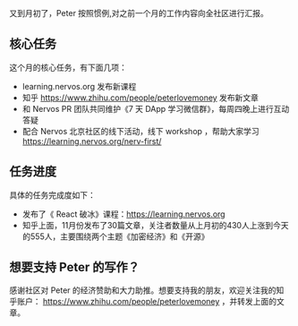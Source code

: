 又到月初了，Peter 按照惯例,对之前一个月的工作内容向全社区进行汇报。

## 核心任务

这个月的核心任务，有下面几项：

- learning.nervos.org 发布新课程
- 知乎 https://www.zhihu.com/people/peterlovemoney 发布新文章
- 和 Nervos PR 团队共同维护《7 天 DApp 学习微信群》，每周四晚上进行互动答疑
- 配合 Nervos 北京社区的线下活动，线下 workshop ，帮助大家学习 https://learning.nervos.org/nerv-first/


## 任务进度

具体的任务完成度如下：

- 发布了《 React 破冰》课程：https://learning.nervos.org
- 知乎上面，11月份发布了30篇文章，关注者数量从上月初的430人上涨到今天的555人，主要围绕两个主题《加密经济》和《开源》

## 想要支持 Peter 的写作？

感谢社区对 Peter 的经济赞助和大力助推。想要支持我的朋友，欢迎关注我的知乎账户： https://www.zhihu.com/people/peterlovemoney ，并转发上面的文章。
